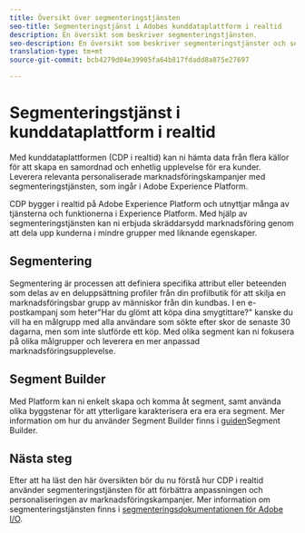 ```yaml
---
title: Översikt över segmenteringstjänsten
seo-title: Segmenteringstjänst i Adobes kunddataplattform i realtid
description: En översikt som beskriver segmenteringstjänsten.
seo-description: En översikt som beskriver segmenteringstjänster och segment på Adobes kunddataplattform i realtid.
translation-type: tm+mt
source-git-commit: bcb4279d04e39905fa64b817fdadd8a875e27697

---
```



# Segmenteringstjänst i kunddataplattform i realtid

Med kunddataplattformen (CDP i realtid) kan ni hämta data från flera källor för att skapa en samordnad och enhetlig upplevelse för era kunder. Leverera relevanta personaliserade marknadsföringskampanjer med segmenteringstjänsten, som ingår i Adobe Experience Platform.

CDP bygger i realtid på Adobe Experience Platform och utnyttjar många av tjänsterna och funktionerna i Experience Platform. Med hjälp av segmenteringstjänsten kan ni erbjuda skräddarsydd marknadsföring genom att dela upp kunderna i mindre grupper med liknande egenskaper.

## Segmentering

Segmentering är processen att definiera specifika attribut eller beteenden som delas av en deluppsättning profiler från din profilbutik för att skilja en marknadsföringsbar grupp av människor från din kundbas. I en e-postkampanj som heter&quot;Har du glömt att köpa dina smygtittare?&quot; kanske du vill ha en målgrupp med alla användare som sökte efter skor de senaste 30 dagarna, men som inte slutförde ett köp. Med olika segment kan ni fokusera på olika målgrupper och leverera en mer anpassad marknadsföringsupplevelse.

## Segment Builder

Med Platform kan ni enkelt skapa och komma åt segment, samt använda olika byggstenar för att ytterligare karakterisera era era era segment. Mer information om hur du använder Segment Builder finns i [guiden](./segment-builder-guide.md)Segment Builder.

## Nästa steg

Efter att ha läst den här översikten bör du nu förstå hur CDP i realtid använder segmenteringstjänsten för att förbättra anpassningen och personaliseringen av marknadsföringskampanjer. Mer information om segmenteringstjänsten finns i [segmenteringsdokumentationen för Adobe I/O](https://www.adobe.io/apis/experienceplatform/home/profile-identity-segmentation/profile-identity-segmentation-services.html#!api-specification/markdown/narrative/technical_overview/segmentation/segmentation-overview.md).
